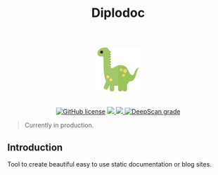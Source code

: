 <h1 align="center">
Diplodoc
<br> <br>
<p>
<img src="./static/diplodocus.svg" width="100" >
</p>
</h1>
<p align="center">

</p>

<p align="center">
<a href="https://github.com/Souvikns/diplodocx/blob/main/LICENSE"><img alt="GitHub license" src="https://img.shields.io/github/license/Souvikns/diplodocx"></a>
<a href="https://github.com/Souvikns/diplodocx/pulls">
<img src="https://img.shields.io/badge/PRs-open-green">
</a>
<a href="https://codecov.io/gh/Souvikns/diplodoc">
  <img src="https://codecov.io/gh/Souvikns/diplodoc/branch/main/graph/badge.svg?token=P7QSEXABD3"/>
</a>
<a href="https://deepscan.io/dashboard#view=project&tid=8580&pid=16855&bid=369153"><img src="https://deepscan.io/api/teams/8580/projects/16855/branches/369153/badge/grade.svg" alt="DeepScan grade"></a>
</p>

> Currently in production.

## Introduction

Tool to create beautiful easy to use static documentation or blog sites.
